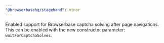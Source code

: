 ```yaml
---
"@browserbasehq/stagehand": minor
---
```


Enabled support for Browserbase captcha solving after page navigations. This can be enabled with the new constructor parameter: `waitForCaptchaSolves`.
